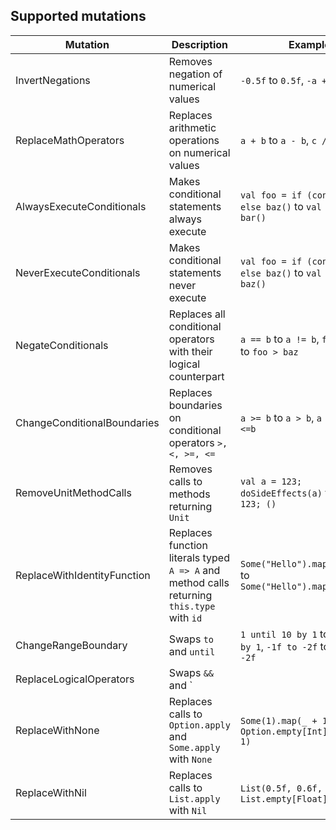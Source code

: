 ## Supported mutations

Mutation | Description | Example
---|--------|------------
InvertNegations | Removes negation of numerical values | `-0.5f` to `0.5f`, `-a + 1` to `a + 1`
ReplaceMathOperators | Replaces arithmetic operations on numerical values | `a + b` to `a - b`, `c / d` to `c * d`
AlwaysExecuteConditionals | Makes conditional statements always execute | `val foo = if (cond()) bar() else baz()` to `val foo = bar()`
NeverExecuteConditionals | Makes conditional statements never execute | `val foo = if (cond()) bar() else baz()` to `val foo = baz()`
NegateConditionals | Replaces all conditional operators with their logical counterpart | `a == b` to `a != b`, `foo <= baz` to `foo > baz` 
ChangeConditionalBoundaries | Replaces boundaries on conditional operators `>, <, >=, <=` | `a >= b` to `a > b`, `a < b` to `a <=b`
RemoveUnitMethodCalls | Removes calls to methods returning `Unit` | `val a = 123; doSideEffects(a)` to `val a = 123; ()`
ReplaceWithIdentityFunction | Replaces function literals typed `A => A` and method calls returning `this.type` with `id` | `Some("Hello").map(_ + "!")` to `Some("Hello").map(identity)`
ChangeRangeBoundary | Swaps `to` and `until` | `1 until 10 by 1` to `1 to 10 by 1`, `-1f to -2f` to `-1f until -2f`
ReplaceLogicalOperators | Swaps `&&` and `||` operators on boolean values | `a && b` to `a || b`
ReplaceWithNone | Replaces calls to `Option.apply` and `Some.apply` with `None` | `Some(1).map(_ + 1)` to `Option.empty[Int].map(_ + 1)`
ReplaceWithNil | Replaces calls to `List.apply` with `Nil` | `List(0.5f, 0.6f, 0.7f)` to `List.empty[Float]`


